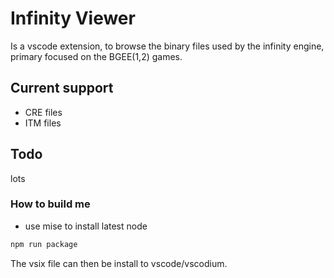 # Infinity Viewer

Is a vscode extension, to browse the binary files used by the infinity engine, primary focused on the BGEE(1,2) games.

## Current support

- CRE files
- ITM files

## Todo

lots

### How to build me

- use mise to install latest node

```sh
npm run package
```

The vsix file can then be install to vscode/vscodium.
